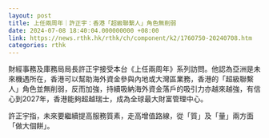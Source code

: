 ```yaml
---
layout: post
title: 上任兩周年｜許正宇：香港「超級聯繫人」角色無削弱
date: 2024-07-08 18:40:04.000000000 +08:00
link: https://news.rthk.hk/rthk/ch/component/k2/1760750-20240708.htm
categories: rthk
---
```


財經事務及庫務局局長許正宇接受本台《上任兩周年》系列訪問。他認為亞洲是未來機遇所在，香港可以幫助海外資金參與內地或大灣區業務，香港的「超級聯繫人」角色並無削弱，反而加強，持續吸納海外資金落戶的吸引力亦越來越強，有信心到2027年，香港能夠超越瑞士，成為全球最大財富管理中心。

許正宇指，未來要繼續提高服務質素，走高增值路線，從「質」及「量」兩方面「做大個餅」。
